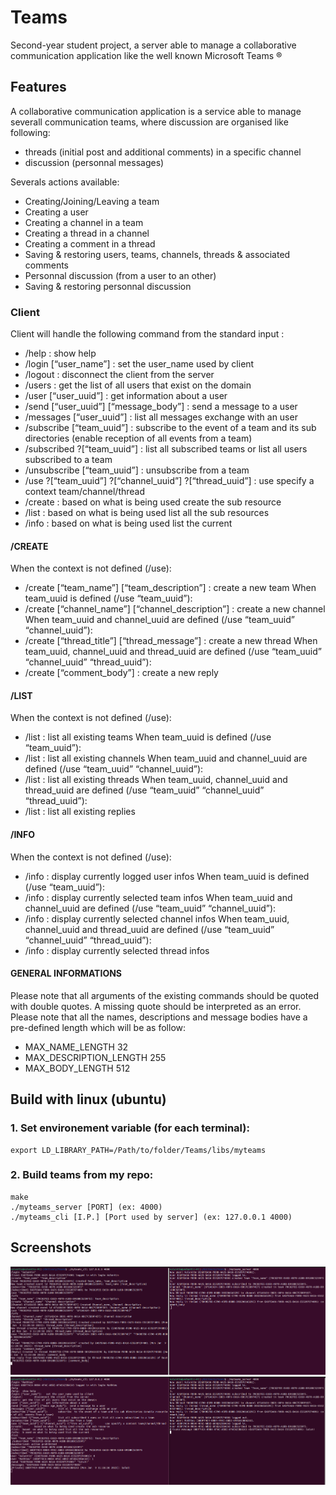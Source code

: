 # Teams
Second-year student project, a server able to manage a collaborative communication application like the well known Microsoft Teams ®

## Features

A collaborative communication application is a service able to manage severall communication teams, where discussion are organised like following:
* threads (initial post and additional comments) in a specific channel
* discussion (personnal messages)

Severals actions available:
* Creating/Joining/Leaving a team
* Creating a user
* Creating a channel in a team
* Creating a thread in a channel
* Creating a comment in a thread
* Saving & restoring users, teams, channels, threads & associated comments
* Personnal discussion (from a user to an other)
* Saving & restoring personnal discussion

### Client

Client will handle the following command from the standard input :
* /help : show help
* /login [“user_name”] : set the user_name used by client
* /logout : disconnect the client from the server
* /users : get the list of all users that exist on the domain
* /user [“user_uuid”] : get information about a user
* /send [“user_uuid”] [“message_body”] : send a message to a user
* /messages [“user_uuid”] : list all messages exchange with an user
* /subscribe [“team_uuid”] : subscribe to the event of a team and its sub directories (enable reception of all events from a team)
* /subscribed ?[“team_uuid”] : list all subscribed teams or list all users subscribed to a team
* /unsubscribe [“team_uuid”] : unsubscribe from a team
* /use ?[“team_uuid”] ?[“channel_uuid”] ?[“thread_uuid”] : use specify a context team/channel/thread
* /create : based on what is being used create the sub resource
* /list : based on what is being used list all the sub resources
* /info : based on what is being used list the current

#### /CREATE

When the context is not defined (/use):
* /create [“team_name”] [“team_description”] : create a new team
When team_uuid is defined (/use “team_uuid”):
* /create [“channel_name”] [“channel_description”] : create a new channel
When team_uuid and channel_uuid are defined (/use “team_uuid” “channel_uuid”):
* /create [“thread_title”] [“thread_message”] : create a new thread
When team_uuid, channel_uuid and thread_uuid are defined (/use “team_uuid” “channel_uuid” “thread_uuid”):
* /create [“comment_body”] : create a new reply

#### /LIST
When the context is not defined (/use):
* /list : list all existing teams
When team_uuid is defined (/use “team_uuid”):
* /list : list all existing channels
When team_uuid and channel_uuid are defined (/use “team_uuid” “channel_uuid”):
* /list : list all existing threads
When team_uuid, channel_uuid and thread_uuid are defined (/use “team_uuid” “channel_uuid” “thread_uuid”):
* /list : list all existing replies

#### /INFO
When the context is not defined (/use):
* /info : display currently logged user infos
When team_uuid is defined (/use “team_uuid”):
* /info : display currently selected team infos
When team_uuid and channel_uuid are defined (/use “team_uuid” “channel_uuid”):
* /info : display currently selected channel infos
When team_uuid, channel_uuid and thread_uuid are defined (/use “team_uuid” “channel_uuid” “thread_uuid”):
* /info : display currently selected thread infos

#### GENERAL INFORMATIONS
Please note that all arguments of the existing commands should be quoted with double quotes.
A missing quote should be interpreted as an error.
Please note that all the names, descriptions and message bodies have a pre-defined length which will be
as follow:
* MAX_NAME_LENGTH 32
* MAX_DESCRIPTION_LENGTH 255
* MAX_BODY_LENGTH 512

## Build with linux (ubuntu)

### 1. Set environement variable (for each terminal):

	export LD_LIBRARY_PATH=/Path/to/folder/Teams/libs/myteams

### 2. Build teams from my repo:
	make
	./myteams_server [PORT] (ex: 4000)
    ./myteams_cli [I.P.] [Port used by server] (ex: 127.0.0.1 4000)

## Screenshots

![Alt text](screenshots/1.png?raw=true "1")
![Alt text](screenshots/2.png?raw=true "2")